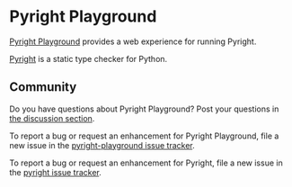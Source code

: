 # Pyright Playground

[Pyright Playground](https://pyright-play.net) provides a web experience for running Pyright.

[Pyright](https://github.com/Microsoft/pyright) is a static type checker for Python.

## Community

Do you have questions about Pyright Playground? Post your questions in [the discussion section](https://github.com/erictraut/pyright-playground/discussions).

To report a bug or request an enhancement for Pyright Playground, file a new issue in the [pyright-playground issue tracker](https://github.com/erictraut/pyright-playground/issues).

To report a bug or request an enhancement for Pyright, file a new issue in the [pyright issue tracker](https://github.com/microsoft/pyright/issues).
